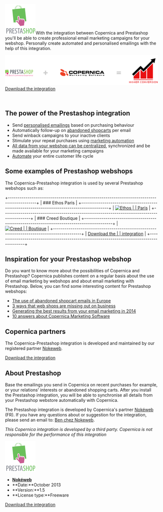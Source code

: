 ![Prestashop](../images/prestashop-logo.png)With the integration
between Copernica and Prestashop you'll be able to create professional
email marketing campaigns for your webshop. Personally create automated
and personalised emailings with the help of this integration.

[![](../images/prestashop-copernica-integration.png "Prestashop&Copernica")](../downloads/copernica-prestashop.zip "Prestashop manual")\
[Download the integration](../downloads/copernica-prestashop.zip "Download the prestashop integration")

 

The power of the Prestashop integration
---------------------------------------

-   Send [personalised emailings](./create-clever-emailings.md "Create clever mailings")
    based on purchasing behaviour
-   Automatically follow-up on [abandoned
    shopcarts](./automate-campaigns.md "Automate your campaigns")
    per email
-   Send winback campaigns to your inactive clients
-   Stimulate your repeat purchases using [marketing
    automation](https://www.copernica.com/en/blog/the-trinity-of-marketing-automation-data-content-media "Marketing automation")
-   [All data from your webshop can be
    centralized](./creating-your-own-databases.md),
    synchronized and be made available for your marketing campaigns
-   [Automate](https://www.copernica.com/en/blog/copernicatv-marketing-automation-the-united-way "marketing automation")
    your entire customer life cycle

Some examples of Prestashop webshops
------------------------------------

The Copernica-Prestashop integration is used by several Prestashop
webshops such as:

+--------------------------------------------------------------------------------------------+
| ### Ethos Paris                                                                            |
+--------------------------------------------------------------------------------------------+
| [![Ethos                                                                                   |
| Paris](../images/ethosbio-screenshot.png)](http://ethosparis.com/fr/)                      |
+--------------------------------------------------------------------------------------------+
| ### Creed Boutique                                                                         |
+--------------------------------------------------------------------------------------------+
| [![Creed                                                                                   |
| Boutique](../images/creedboutique-screenshot.png)](http://www.creedboutique.com/)          |
+--------------------------------------------------------------------------------------------+
| [Download the                                                                              |
| integration](../downloads/copernica-prestashop.zip "Download the Prestas hop integration") |
+--------------------------------------------------------------------------------------------+

Inspiration for your Prestashop webshop
---------------------------------------

Do you want to know more about the possibilities of Copernica and
Prestashop? Copernica publishes content on a regular basis about the use
of email marketing by webshops and about email marketing with
Prestashop. Below, you can find some interesting content for Prestashop
webshops:

-   [The use of abandoned shopcart emails in Europe](./the-use-of-abandoned-shopcart-emails-in-europe.md)
-   [3 ways that web shops are missing out on business](./3-ways-that-web-shops-are-missing-out-on-business.md)
-   [Generating the best results from your email marketing in
    2014](https://www.copernica.com/en/blog/generating-the-best-results-from-your-email-marketing-in-2014)
-   [10 answers about Copernica Marketing
    Software](https://www.copernica.com/en/blog/10-answers-about-copernica-marketing-software)

Copernica partners
------------------

The Copernica-Prestashop integration is developed and maintained by our
registered partner
[Nokeweb](https://www.copernica.com/en/partners/profile/7000651).

[Download the
integration](../downloads/copernica-prestashop.zip "Download the prestashop integration")

About Prestashop
----------------

Base the emailings you send in Copernica on recent purchases for
example, or your relations' interests or abandoned shopping carts. After
you install the Prestashop integration, you will be able to synchronise
all details from your Prestashop webstore automatically with Copernica.

The Prestashop integration is developed by Copernica's partner
[Nokéweb](http://www.nokeweb.com "Nokeweb") (FR). If you have any
questions about or suggestion for the integration, please send an email
to: [Ben chez Nokeweb](http://www.nokeweb.fr/contact.html "Ben,").

*This Copernica integration is developed by a third party. Copernica is
not responsible for the performance of this integration*

![prestashop logo](../images/prestashop-logo.png)

-   **[Nokéweb](https://www.copernica.com/fr/partners/profile/7000651 "Nokéweb")**
-   **Date:**October 2013
-   **Version:**1.5
-   **License type:**Freeware

[Download the
integration](../downloads/copernica-prestashop.zip "Download the prestashop integration")
